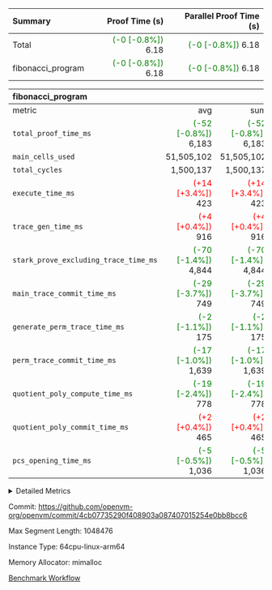 | Summary | Proof Time (s) | Parallel Proof Time (s) |
|:---|---:|---:|
| Total | <span style='color: green'>(-0 [-0.8%])</span> 6.18 | <span style='color: green'>(-0 [-0.8%])</span> 6.18 |
| fibonacci_program | <span style='color: green'>(-0 [-0.8%])</span> 6.18 | <span style='color: green'>(-0 [-0.8%])</span> 6.18 |


| fibonacci_program |||||
|:---|---:|---:|---:|---:|
|metric|avg|sum|max|min|
| `total_proof_time_ms ` | <span style='color: green'>(-52 [-0.8%])</span> 6,183 | <span style='color: green'>(-52 [-0.8%])</span> 6,183 | <span style='color: green'>(-52 [-0.8%])</span> 6,183 | <span style='color: green'>(-52 [-0.8%])</span> 6,183 |
| `main_cells_used     ` |  51,505,102 |  51,505,102 |  51,505,102 |  51,505,102 |
| `total_cycles        ` |  1,500,137 |  1,500,137 |  1,500,137 |  1,500,137 |
| `execute_time_ms     ` | <span style='color: red'>(+14 [+3.4%])</span> 423 | <span style='color: red'>(+14 [+3.4%])</span> 423 | <span style='color: red'>(+14 [+3.4%])</span> 423 | <span style='color: red'>(+14 [+3.4%])</span> 423 |
| `trace_gen_time_ms   ` | <span style='color: red'>(+4 [+0.4%])</span> 916 | <span style='color: red'>(+4 [+0.4%])</span> 916 | <span style='color: red'>(+4 [+0.4%])</span> 916 | <span style='color: red'>(+4 [+0.4%])</span> 916 |
| `stark_prove_excluding_trace_time_ms` | <span style='color: green'>(-70 [-1.4%])</span> 4,844 | <span style='color: green'>(-70 [-1.4%])</span> 4,844 | <span style='color: green'>(-70 [-1.4%])</span> 4,844 | <span style='color: green'>(-70 [-1.4%])</span> 4,844 |
| `main_trace_commit_time_ms` | <span style='color: green'>(-29 [-3.7%])</span> 749 | <span style='color: green'>(-29 [-3.7%])</span> 749 | <span style='color: green'>(-29 [-3.7%])</span> 749 | <span style='color: green'>(-29 [-3.7%])</span> 749 |
| `generate_perm_trace_time_ms` | <span style='color: green'>(-2 [-1.1%])</span> 175 | <span style='color: green'>(-2 [-1.1%])</span> 175 | <span style='color: green'>(-2 [-1.1%])</span> 175 | <span style='color: green'>(-2 [-1.1%])</span> 175 |
| `perm_trace_commit_time_ms` | <span style='color: green'>(-17 [-1.0%])</span> 1,639 | <span style='color: green'>(-17 [-1.0%])</span> 1,639 | <span style='color: green'>(-17 [-1.0%])</span> 1,639 | <span style='color: green'>(-17 [-1.0%])</span> 1,639 |
| `quotient_poly_compute_time_ms` | <span style='color: green'>(-19 [-2.4%])</span> 778 | <span style='color: green'>(-19 [-2.4%])</span> 778 | <span style='color: green'>(-19 [-2.4%])</span> 778 | <span style='color: green'>(-19 [-2.4%])</span> 778 |
| `quotient_poly_commit_time_ms` | <span style='color: red'>(+2 [+0.4%])</span> 465 | <span style='color: red'>(+2 [+0.4%])</span> 465 | <span style='color: red'>(+2 [+0.4%])</span> 465 | <span style='color: red'>(+2 [+0.4%])</span> 465 |
| `pcs_opening_time_ms ` | <span style='color: green'>(-5 [-0.5%])</span> 1,036 | <span style='color: green'>(-5 [-0.5%])</span> 1,036 | <span style='color: green'>(-5 [-0.5%])</span> 1,036 | <span style='color: green'>(-5 [-0.5%])</span> 1,036 |



<details>
<summary>Detailed Metrics</summary>

| group | num_segments | keygen_time_ms | commit_exe_time_ms |
| --- | --- | --- | --- |
| fibonacci_program | 1 | 344 | 5 | 

| group | air_name | quotient_deg | interactions | constraints |
| --- | --- | --- | --- | --- |
| fibonacci_program | AccessAdapterAir<16> | 2 | 5 | 14 | 
| fibonacci_program | AccessAdapterAir<2> | 2 | 5 | 14 | 
| fibonacci_program | AccessAdapterAir<32> | 2 | 5 | 14 | 
| fibonacci_program | AccessAdapterAir<4> | 2 | 5 | 14 | 
| fibonacci_program | AccessAdapterAir<64> | 2 | 5 | 14 | 
| fibonacci_program | AccessAdapterAir<8> | 2 | 5 | 14 | 
| fibonacci_program | BitwiseOperationLookupAir<8> | 2 | 2 | 4 | 
| fibonacci_program | MemoryMerkleAir<8> | 2 | 4 | 40 | 
| fibonacci_program | PersistentBoundaryAir<8> | 2 | 3 | 6 | 
| fibonacci_program | PhantomAir | 2 | 3 | 5 | 
| fibonacci_program | Poseidon2PeripheryAir<BabyBearParameters>, 1> | 2 | 1 | 286 | 
| fibonacci_program | ProgramAir | 1 | 1 | 4 | 
| fibonacci_program | RangeTupleCheckerAir<2> | 1 | 1 | 4 | 
| fibonacci_program | VariableRangeCheckerAir | 1 | 1 | 4 | 
| fibonacci_program | VmAirWrapper<Rv32BaseAluAdapterAir, BaseAluCoreAir<4, 8> | 2 | 19 | 43 | 
| fibonacci_program | VmAirWrapper<Rv32BaseAluAdapterAir, LessThanCoreAir<4, 8> | 2 | 17 | 39 | 
| fibonacci_program | VmAirWrapper<Rv32BaseAluAdapterAir, ShiftCoreAir<4, 8> | 2 | 23 | 90 | 
| fibonacci_program | VmAirWrapper<Rv32BranchAdapterAir, BranchEqualCoreAir<4> | 2 | 11 | 25 | 
| fibonacci_program | VmAirWrapper<Rv32BranchAdapterAir, BranchLessThanCoreAir<4, 8> | 2 | 13 | 41 | 
| fibonacci_program | VmAirWrapper<Rv32CondRdWriteAdapterAir, Rv32JalLuiCoreAir> | 2 | 10 | 22 | 
| fibonacci_program | VmAirWrapper<Rv32HintStoreAdapterAir, Rv32HintStoreCoreAir> | 2 | 15 | 17 | 
| fibonacci_program | VmAirWrapper<Rv32JalrAdapterAir, Rv32JalrCoreAir> | 2 | 16 | 20 | 
| fibonacci_program | VmAirWrapper<Rv32LoadStoreAdapterAir, LoadSignExtendCoreAir<4, 8> | 2 | 18 | 33 | 
| fibonacci_program | VmAirWrapper<Rv32LoadStoreAdapterAir, LoadStoreCoreAir<4> | 2 | 17 | 38 | 
| fibonacci_program | VmAirWrapper<Rv32MultAdapterAir, DivRemCoreAir<4, 8> | 2 | 25 | 88 | 
| fibonacci_program | VmAirWrapper<Rv32MultAdapterAir, MulHCoreAir<4, 8> | 2 | 24 | 38 | 
| fibonacci_program | VmAirWrapper<Rv32MultAdapterAir, MultiplicationCoreAir<4, 8> | 2 | 19 | 26 | 
| fibonacci_program | VmAirWrapper<Rv32RdWriteAdapterAir, Rv32AuipcCoreAir> | 2 | 11 | 15 | 
| fibonacci_program | VmConnectorAir | 2 | 3 | 9 | 

| group | air_name | segment | rows | prep_cols | perm_cols | main_cols | cells |
| --- | --- | --- | --- | --- | --- | --- | --- |
| fibonacci_program | AccessAdapterAir<8> | 0 | 64 |  | 24 | 17 | 2,624 | 
| fibonacci_program | BitwiseOperationLookupAir<8> | 0 | 65,536 | 3 | 8 | 2 | 655,360 | 
| fibonacci_program | MemoryMerkleAir<8> | 0 | 512 |  | 20 | 32 | 26,624 | 
| fibonacci_program | PersistentBoundaryAir<8> | 0 | 64 |  | 12 | 20 | 2,048 | 
| fibonacci_program | PhantomAir | 0 | 2 |  | 12 | 6 | 36 | 
| fibonacci_program | Poseidon2PeripheryAir<BabyBearParameters>, 1> | 0 | 256 |  | 8 | 300 | 78,848 | 
| fibonacci_program | ProgramAir | 0 | 4,096 |  | 8 | 10 | 73,728 | 
| fibonacci_program | RangeTupleCheckerAir<2> | 0 | 524,288 | 2 | 8 | 1 | 4,718,592 | 
| fibonacci_program | VariableRangeCheckerAir | 0 | 262,144 | 2 | 8 | 1 | 2,359,296 | 
| fibonacci_program | VmAirWrapper<Rv32BaseAluAdapterAir, BaseAluCoreAir<4, 8> | 0 | 1,048,576 |  | 80 | 36 | 121,634,816 | 
| fibonacci_program | VmAirWrapper<Rv32BaseAluAdapterAir, LessThanCoreAir<4, 8> | 0 | 524,288 |  | 40 | 37 | 40,370,176 | 
| fibonacci_program | VmAirWrapper<Rv32BaseAluAdapterAir, ShiftCoreAir<4, 8> | 0 | 2 |  | 52 | 53 | 210 | 
| fibonacci_program | VmAirWrapper<Rv32BranchAdapterAir, BranchEqualCoreAir<4> | 0 | 262,144 |  | 48 | 26 | 19,398,656 | 
| fibonacci_program | VmAirWrapper<Rv32BranchAdapterAir, BranchLessThanCoreAir<4, 8> | 0 | 8 |  | 56 | 32 | 704 | 
| fibonacci_program | VmAirWrapper<Rv32CondRdWriteAdapterAir, Rv32JalLuiCoreAir> | 0 | 131,072 |  | 44 | 18 | 8,126,464 | 
| fibonacci_program | VmAirWrapper<Rv32HintStoreAdapterAir, Rv32HintStoreCoreAir> | 0 | 4 |  | 36 | 26 | 248 | 
| fibonacci_program | VmAirWrapper<Rv32JalrAdapterAir, Rv32JalrCoreAir> | 0 | 16 |  | 36 | 28 | 1,024 | 
| fibonacci_program | VmAirWrapper<Rv32LoadStoreAdapterAir, LoadStoreCoreAir<4> | 0 | 32 |  | 72 | 40 | 3,584 | 
| fibonacci_program | VmAirWrapper<Rv32RdWriteAdapterAir, Rv32AuipcCoreAir> | 0 | 16 |  | 28 | 21 | 784 | 
| fibonacci_program | VmConnectorAir | 0 | 2 | 1 | 12 | 4 | 32 | 

| group | segment | trace_gen_time_ms | total_proof_time_ms | total_cycles | total_cells | stark_prove_excluding_trace_time_ms | quotient_poly_compute_time_ms | quotient_poly_commit_time_ms | perm_trace_commit_time_ms | pcs_opening_time_ms | main_trace_commit_time_ms | main_cells_used | generate_perm_trace_time_ms | execute_time_ms |
| --- | --- | --- | --- | --- | --- | --- | --- | --- | --- | --- | --- | --- | --- | --- |
| fibonacci_program | 0 | 916 | 6,183 | 1,500,137 | 197,453,854 | 4,844 | 778 | 465 | 1,639 | 1,036 | 749 | 51,505,102 | 175 | 423 | 

</details>


Commit: https://github.com/openvm-org/openvm/commit/4cb07735290f408903a087407015254e0bb8bcc6

Max Segment Length: 1048476

Instance Type: 64cpu-linux-arm64

Memory Allocator: mimalloc

[Benchmark Workflow](https://github.com/openvm-org/openvm/actions/runs/12677054331)

